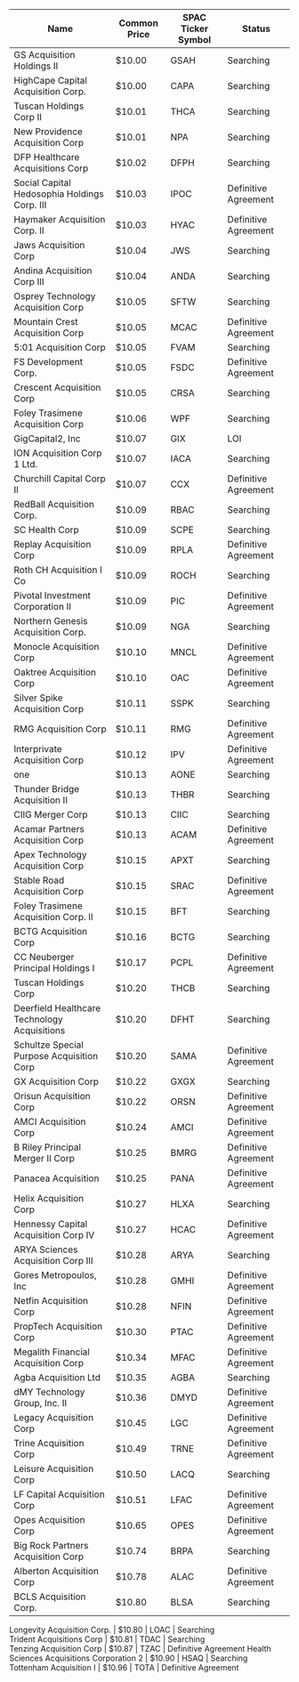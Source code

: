 Name                                         | Common Price  | SPAC Ticker Symbol | Status              
-------------------------------------------- | ------------- | ------------------ | --------------------
GS Acquisition Holdings II                   | $10.00        | GSAH               | Searching           
HighCape Capital Acquisition Corp.           | $10.00        | CAPA               | Searching           
Tuscan Holdings Corp II                      | $10.01        | THCA               | Searching           
New Providence Acquisition Corp              | $10.01        | NPA                | Searching           
DFP Healthcare Acquisitions Corp             | $10.02        | DFPH               | Searching           
Social Capital Hedosophia Holdings Corp. III | $10.03        | IPOC               | Definitive Agreement
Haymaker Acquisition Corp. II                | $10.03        | HYAC               | Definitive Agreement
Jaws Acquisition Corp                        | $10.04        | JWS                | Searching           
Andina Acquisition Corp III                  | $10.04        | ANDA               | Searching           
Osprey Technology Acquisition Corp           | $10.05        | SFTW               | Searching           
Mountain Crest Acquisition Corp              | $10.05        | MCAC               | Definitive Agreement
5:01 Acquisition Corp                        | $10.05        | FVAM               | Searching           
FS Development Corp.                         | $10.05        | FSDC               | Definitive Agreement
Crescent Acquisition Corp                    | $10.05        | CRSA               | Searching           
Foley Trasimene Acquisition Corp             | $10.06        | WPF                | Searching           
GigCapital2, Inc                             | $10.07        | GIX                | LOI                 
ION Acquisition Corp 1 Ltd.                  | $10.07        | IACA               | Searching           
Churchill Capital Corp II                    | $10.07        | CCX                | Definitive Agreement
RedBall Acquisition Corp.                    | $10.09        | RBAC               | Searching           
SC Health Corp                               | $10.09        | SCPE               | Searching           
Replay Acquisition Corp                      | $10.09        | RPLA               | Definitive Agreement
Roth CH Acquisition I Co                     | $10.09        | ROCH               | Searching           
Pivotal Investment Corporation II            | $10.09        | PIC                | Definitive Agreement
Northern Genesis Acquisition Corp.           | $10.09        | NGA                | Searching           
Monocle Acquisition Corp                     | $10.10        | MNCL               | Definitive Agreement
Oaktree Acquisition Corp                     | $10.10        | OAC                | Definitive Agreement
Silver Spike Acquisition Corp                | $10.11        | SSPK               | Searching           
RMG Acquisition Corp                         | $10.11        | RMG                | Definitive Agreement
Interprivate Acquisition Corp                | $10.12        | IPV                | Definitive Agreement
one                                          | $10.13        | AONE               | Searching           
Thunder Bridge Acquisition II                | $10.13        | THBR               | Searching           
CIIG Merger Corp                             | $10.13        | CIIC               | Searching           
Acamar Partners Acquisition Corp             | $10.13        | ACAM               | Definitive Agreement
Apex Technology Acquisition Corp             | $10.15        | APXT               | Searching           
Stable Road Acquisition Corp                 | $10.15        | SRAC               | Definitive Agreement
Foley Trasimene Acquisition Corp. II         | $10.15        | BFT                | Searching           
BCTG Acquisition Corp                        | $10.16        | BCTG               | Searching           
CC Neuberger Principal Holdings I            | $10.17        | PCPL               | Definitive Agreement
Tuscan Holdings Corp                         | $10.20        | THCB               | Searching           
Deerfield Healthcare Technology Acquisitions | $10.20        | DFHT               | Searching           
Schultze Special Purpose Acquisition Corp    | $10.20        | SAMA               | Definitive Agreement
GX Acquisition Corp                          | $10.22        | GXGX               | Searching           
Orisun Acquisition Corp                      | $10.22        | ORSN               | Definitive Agreement
AMCI Acquisition Corp                        | $10.24        | AMCI               | Definitive Agreement
B Riley Principal Merger II Corp             | $10.25        | BMRG               | Definitive Agreement
Panacea Acquisition                          | $10.25        | PANA               | Definitive Agreement
Helix Acquisition Corp                       | $10.27        | HLXA               | Searching           
Hennessy Capital Acquisition Corp IV         | $10.27        | HCAC               | Definitive Agreement
ARYA Sciences Acquisition Corp III           | $10.28        | ARYA               | Searching           
Gores Metropoulos, Inc                       | $10.28        | GMHI               | Definitive Agreement
Netfin Acquisition Corp                      | $10.28        | NFIN               | Definitive Agreement
PropTech Acquisition Corp                    | $10.30        | PTAC               | Definitive Agreement
Megalith Financial Acquisition Corp          | $10.34        | MFAC               | Definitive Agreement
Agba Acquisition Ltd                         | $10.35        | AGBA               | Searching           
dMY Technology Group, Inc. II                | $10.36        | DMYD               | Definitive Agreement
Legacy Acquisition Corp                      | $10.45        | LGC                | Definitive Agreement
Trine Acquisition Corp                       | $10.49        | TRNE               | Definitive Agreement
Leisure Acquisition Corp                     | $10.50        | LACQ               | Searching           
LF Capital Acquisition Corp                  | $10.51        | LFAC               | Definitive Agreement
Opes Acquisition Corp                        | $10.65        | OPES               | Definitive Agreement
Big Rock Partners Acquisition Corp           | $10.74        | BRPA               | Searching           
Alberton Acquisition Corp                    | $10.78        | ALAC               | Definitive Agreement
BCLS Acquisition Corp.                       | $10.80        | BLSA               | Searching           
Longevity Acquisition Corp.
                 | $10.80        | LOAC               | Searching           
Trident Acquisitions Corp                    | $10.81        | TDAC               | Searching           
Tenzing Acquisition Corp                     | $10.87        | TZAC               | Definitive Agreement
Health Sciences Acquisitions Corporation 2
  | $10.90        | HSAQ               | Searching           
Tottenham Acquisition I                      | $10.96        | TOTA               | Definitive Agreement

